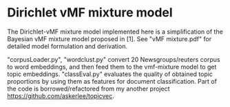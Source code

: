 # Dirichlet vMF mixture model
The Dirichlet-vMF mixture model implemented here is a simplification of the Bayesian vMF mixture model proposed in [1]. See "vMF mixture.pdf" for detailed model formulation and derivation. 

"corpusLoader.py", "wordclust.py" convert 20 Newsgroups/reuters corpus to word embeddings, and then feed them to the vmf-mixture model to get topic embeddings. "classEval.py" evaluates the quality of obtained topic proportions by using them as features for document classification. Part of the code is borrowed/refactored from my another project https://github.com/askerlee/topicvec. 
